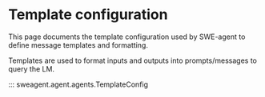 # Template configuration

This page documents the template configuration used by SWE-agent to define message templates and formatting.

Templates are used to format inputs and outputs into prompts/messages to query the LM.

::: sweagent.agent.agents.TemplateConfig